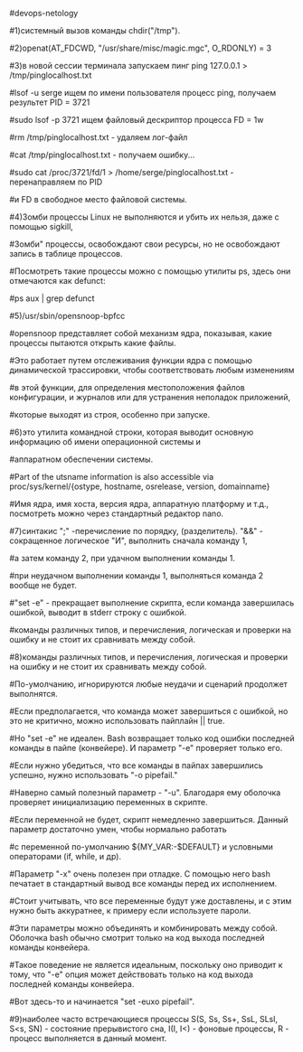 
#devops-netology

#1)системный вызов команды chdir("/tmp").

#2)openat(AT_FDCWD, "/usr/share/misc/magic.mgc", O_RDONLY) = 3

#3)в новой сессии терминала запускаем пинг ping 127.0.0.1 > /tmp/pinglocalhost.txt

#lsof -u serge ищем по имени пользователя процесс ping, получаем результет PID = 3721

#sudo lsof -p 3721 ищем файловый дескриптор процесса FD = 1w

#rm /tmp/pinglocalhost.txt - удаляем лог-файл

#cat /tmp/pinglocalhost.txt - получаем ошибку...

#sudo cat  /proc/3721/fd/1 > /home/serge/pinglocalhost.txt   - перенаправляем по PID  

#и FD в свободное место файловой системы.

#4)Зомби процессы Linux не выполняются и убить их нельзя, даже с помощью sigkill, 

#Зомби" процессы, освобождают свои ресурсы, но не освобождают запись в таблице процессов.

#Посмотреть такие процессы можно с помощью утилиты ps, здесь они отмечаются как defunct:

#ps aux | grep defunct

#5)/usr/sbin/opensnoop-bpfcc

#opensnoop  представляет собой механизм ядра,  показывая, какие процессы пытаются открыть какие файлы. 

#Это работает путем отслеживания функции ядра с помощью динамической трассировки, чтобы соответствовать любым изменениям

#в этой функции, для определения местоположения файлов конфигурации, и журналов или для устранения неполадок приложений,

#которые выходят из строя, особенно при запуске.

#6)это утилита командной строки, которая выводит основную информацию об имени операционной системы и 

#аппаратном обеспечении системы.

#Part of the utsname information is also accessible via proc/sys/kernel/{ostype, hostname, osrelease, version, domainname}

#Имя ядра, имя хоста, версия ядра, аппаратную платформу и т.д., посмотреть можно через стандартный редактор nano.

#7)синтакис ";" -перечисление по порядку, (разделитель). "&&" - сокращенное логическое "И", выполнить сначала команду 1,

#а затем команду 2, при удачном выполнении команды 1.

#при неудачном выполнении команды 1, выполняться команда 2 вообще не будет.

#"set -e" - прекращает выполнение скрипта, если команда завершилась ошибкой, выводит в stderr строку с ошибкой.

#команды различных типов, и перечисления, логическая и проверки на ошибку и не стоит их сравнивать между собой.

#8)команды различных типов, и перечисления, логическая и проверки на ошибку и не стоит их сравнивать между собой.

#По-умолчанию, игнорируются любые неудачи и сценарий продолжет выполнятся. 

#Если предполагается, что команда может завершиться с ошибкой, но это не критично, можно использовать пайплайн || true.

#Но "set -e" не идеален. Bash возвращает только код ошибки последней команды в пайпе (конвейере). И параметр "-e" проверяет только его.

#Если нужно убедиться, что все команды в пайпах завершились успешно, нужно использовать "-o pipefail."

#Наверно самый полезный параметр - "-u". Благодаря ему оболочка проверяет инициализацию переменных в скрипте.

#Если переменной не будет, скрипт немедленно завершиться. Данный параметр достаточно умен, чтобы нормально работать 

#с переменной по-умолчанию ${MY_VAR:-$DEFAULT} и условными операторами (if, while, и др).

#Параметр "-x" очень полезен при отладке. С помощью него bash печатает в стандартный вывод все команды перед их исполнением. 

#Стоит учитывать, что все переменные будут уже доставлены, и с этим нужно быть аккуратнее, к примеру если используете пароли.

#Эти параметры можно объединять и комбинировать между собой. Оболочка bash обычно смотрит только на код выхода последней команды конвейера. 

#Такое поведение не является идеальным, поскольку оно приводит к тому, что "-e" опция может действовать только на код выхода последней команды конвейера. 

#Вот здесь-то и начинается "set -euxo pipefail".

#9)наиболее часто встречающиеся процессы S(S, Ss, Ss+, SsL, SLsl, S<s, SN) - состояние прерывистого сна, I(I, I<) - фоновые процессы, R - процесс выполняется в данный момент.
